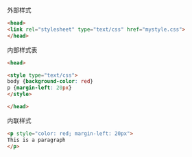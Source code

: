 外部样式

```html
<head>
<link rel="stylesheet" type="text/css" href="mystyle.css">
</head>
```

内部样式表

```html
<head>

<style type="text/css">
body {background-color: red}
p {margin-left: 20px}
</style>

</head>
```

内联样式

```html
<p style="color: red; margin-left: 20px">
This is a paragraph
</p>
```